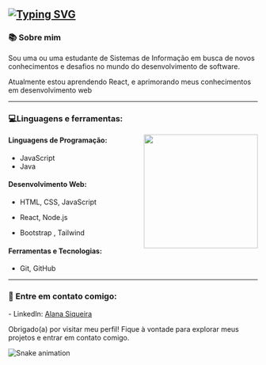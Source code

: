  <h2> <a href="https://git.io/typing-svg"><img src="https://readme-typing-svg.demolab.com?font=Titillium+Web&weight=300&size=30&duration=4999&pause=996&color=FFFFFF&random=false&width=435&lines=Oi%2C+sou+a+Alana!" alt="Typing SVG" /></a></h2>

<h3> 📚 Sobre mim </h3>

<p >  Sou uma ou uma estudante de Sistemas de Informação em busca de novos conhecimentos e desafios no mundo do desenvolvimento de software.
</p>

<p> Atualmente estou aprendendo React, e aprimorando meus conhecimentos em desenvolvimento web</p>

<hr>
<h3 align="left">💻Linguagens e ferramentas:</h3>
<img src="https://media1.tenor.com/m/DimzPZMypFcAAAAd/laptop.gif" align="right" width="230px" height=auto>
<h4>  Linguagens de Programação: </h4>

  - JavaScript
  - Java
<h4>Desenvolvimento Web:</h4>

  - HTML, CSS, JavaScript

  - React, Node.js 

  - Bootstrap , Tailwind
<h4> Ferramentas e Tecnologias: </h4>

 - Git, GitHub


<hr>
<h3 align="left">📧 Entre em contato comigo: </h3>
<p align="left">- LinkedIn:
<a href="https://www.linkedin.com/in/alana-siqueira-6469ba235" target="blank">Alana Siqueira</a>
</p>

<p> Obrigado(a) por visitar meu perfil! Fique à vontade para explorar meus projetos e entrar em contato comigo.</p>



![Snake animation](https://github.com/AlanaCarolayne/AlanaCarolayne/blob/output/github-contribution-grid-snake.svg)
